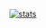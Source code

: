 [![stats](https://github-readme-stats.vercel.app/api?username=COLDasGHOST&show_icons=true&theme=dark)](https://github.com/anuraghazra/github-readme-stats)
